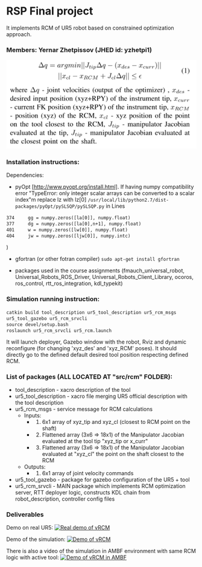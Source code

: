 # RSP Final project
It implements RCM of UR5 robot based on constrained optimization approach.

### Members: Yernar Zhetpissov (JHED id: yzhetpi1)


![RCMformulation](./media/RCMformulation.png)

### Installation instructions:
Dependencies:
* pyOpt [http://www.pyopt.org/install.html]. If having numpy compatibility error "TypeError: only integer scalar arrays can be converted to a scalar index"m replace lz with lz[0] `/usr/local/lib/python2.7/dist-packages/pyOpt/pySLSQP/pySLSQP.py` in
Lines
```
374     gg = numpy.zeros([la[0]], numpy.float)
377     dg = numpy.zeros([la[0],n+1], numpy.float)
401     w = numpy.zeros([lw[0]], numpy.float)
404     jw = numpy.zeros([ljw[0]], numpy.intc)
```
)

* gfortran (or other fotran compiler)
`sudo apt-get install gfortran`

* packages used in the course assignments (fmauch_universal_robot, Universal_Robots_ROS_Driver, Universal_Robots_Client_Library, ocoros, ros_control, rtt_ros_integration, kdl_typekit) 

### Simulation running instruction:
```
catkin build tool_description ur5_tool_description ur5_rcm_msgs ur5_tool_gazebo ur5_rcm_srvcli
source devel/setup.bash
roslaunch ur5_rcm_srvcli ur5_rcm.launch
```
It will launch deployer, Gazebo window with the robot, Rviz and dynamic reconfigure (for changing 'xyz_des' and 'xyz_RCM' poses). It should directly go to the defined default desired tool position respecting defined RCM.


### List of packages (ALL LOCATED AT "src/rcm" FOLDER):
* tool_description - xacro description of the tool
* ur5_tool_description - xacro file merging UR5 official description with the tool description
* ur5_rcm_msgs - service message for RCM calculations 
  * Inputs:
    * 1) 6x1 array of xyz_tip and xyz_cl (closest to RCM point on the shaft)
    * 2) Flattened array (3x6 => 18x1) of the Manipulator Jacobian evaluated at the tool tip "xyz_tip or x_curr"
    * 3) Flattened array (3x6 => 18x1) of the Manipulator Jacobian evaluated at "xyz_cl" the point on the shaft closest to the RCM 
  * Outputs: 
    * 1) 6x1 array of joint velocity commands
*  ur5_tool_gazebo - package for gazebo configuration of the UR5 + tool
*  ur5_rcm_srvcli - MAIN package which implements RCM optimization server, RTT deployer logic, constructs KDL chain from robot_description, controller config files

### Deliverables
Demo on real UR5:
[![Real demo of vRCM](https://img.https://https://youtu.be/-FvEP4dZIgY/0.jpg)](https://youtu.be/-FvEP4dZIgY)

Demo of the simulation:
[![Demo of vRCM](https://img.https://www.youtube.com/watch?v=n_97qhFkzqA/0.jpg)](https://www.youtube.com/watch?v=n_97qhFkzqA)

There is also a video of the simulation in AMBF environment with same RCM logic with active tool:
[![Demo of vRCM in AMBF](https://img.https://www.youtube.com/watch?v=sJOVtvhsAN0/0.jpg)](https://www.youtube.com/watch?v=sJOVtvhsAN0)
